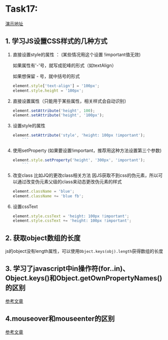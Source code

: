 # Task17:

 
[演示地址](http://zyy1217.com/project/task17/)


## 1. 学习JS设置CSS样式的几种方式


1. 直接设置style的属性 ：
	(某些情况用这个设置 !important值无效)

	如果属性有'-'号，就写成驼峰的形式（如textAlign）  

	如果想保留 - 号，就中括号的形式  
    ```javascript
    element.style['text-align'] = '100px';
	element.style.height = '100px';
	```

2. 直接设置属性（只能用于某些属性，相关样式会自动识别）
    ```javascript
    element.setAttribute('height', 100);
	element.setAttribute('height', '100px');
    ```

3. 设置style的属性
    ```javascript
    element.setAttribute('style', 'height: 100px !important');
        ```

4. 使用setProperty  (如果要设置!important，推荐用这种方法设置第三个参数)
    ```javascript
    element.style.setProperty('height', '300px', 'important');
        ```

5. 改变class   比如JQ的更改class相关方法
	因JS获取不到css的伪元素，所以可以通过改变伪元素父级的class来动态更改伪元素的样式
    ```javascript
    element.className = 'blue';
	element.className += 'blue fb';
    ```

6. 设置cssText
    ```javascript
    element.style.cssText = 'height: 100px !important';
	element.style.cssText += 'height: 100px !important';
    ```
    

## 2. 获取object数组的长度
   
 js的object没有length属性，可以使用`Object.keys(obj).length`获得数组的长度
   
## 3. 学习了javascript中in操作符(for..in)、Object.keys()和Object.getOwnPropertyNames()的区别
  
 [参考文章](http://www.cnblogs.com/wujie520303/p/4931384.html?utm_source=tuicool&utm_medium=referral)
 
## 4.mouseover和mouseenter的区别
 
 [参考文章](http://www.cnblogs.com/kingwell/archive/2012/09/09/2677258.html)
 
   
